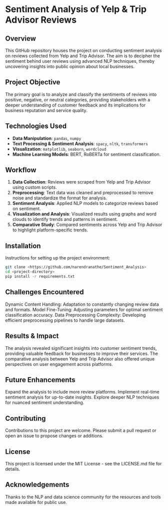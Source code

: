 # Sentiment Analysis of Yelp & Trip Advisor Reviews

## Overview

This GitHub repository houses the project on conducting sentiment analysis on reviews collected from Yelp and Trip Advisor. The aim is to decipher the sentiment behind user reviews using advanced NLP techniques, thereby uncovering insights into public opinion about local businesses.

## Project Objective

The primary goal is to analyze and classify the sentiments of reviews into positive, negative, or neutral categories, providing stakeholders with a deeper understanding of customer feedback and its implications for business reputation and service quality.

## Technologies Used

- **Data Manipulation**: `pandas`, `numpy`
- **Text Processing & Sentiment Analysis**: `spacy`, `nltk`, `transformers`
- **Visualization**: `matplotlib`, `seaborn`, `wordcloud`
- **Machine Learning Models**: BERT, RoBERTa for sentiment classification.

## Workflow

1. **Data Collection**: Reviews were scraped from Yelp and Trip Advisor using custom scripts.
2. **Preprocessing**: Text data was cleaned and preprocessed to remove noise and standardize the format for analysis.
3. **Sentiment Analysis**: Applied NLP models to categorize reviews based on sentiment.
4. **Visualization and Analysis**: Visualized results using graphs and word clouds to identify trends and patterns in sentiment.
5. **Comparative Study**: Compared sentiments across Yelp and Trip Advisor to highlight platform-specific trends.

## Installation

Instructions for setting up the project environment:

```bash
git clone <https://github.com/narendranathe/Sentiment_Analysis>
cd <project-directory>
pip install -r requirements.txt
```
## Challenges Encountered
Dynamic Content Handling: Adaptation to constantly changing review data and formats.
Model Fine-Tuning: Adjusting parameters for optimal sentiment classification accuracy.
Data Preprocessing Complexity: Developing efficient preprocessing pipelines to handle large datasets.

## Results & Impact
The analysis revealed significant insights into customer sentiment trends, providing valuable feedback for businesses to improve their services. The comparative analysis between Yelp and Trip Advisor also offered unique perspectives on user engagement across platforms.

## Future Enhancements
Expand the analysis to include more review platforms.
Implement real-time sentiment analysis for up-to-date insights.
Explore deeper NLP techniques for nuanced sentiment understanding.

## Contributing
Contributions to this project are welcome. Please submit a pull request or open an issue to propose changes or additions.

## License
This project is licensed under the MIT License - see the LICENSE.md file for details.

## Acknowledgements
Thanks to the NLP and data science community for the resources and tools made available for public use.
